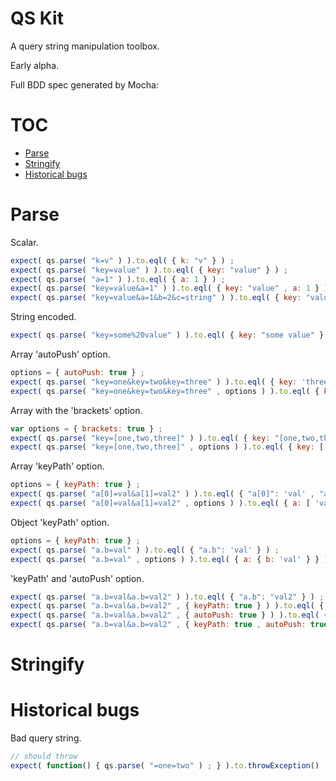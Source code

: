 

# QS Kit

A query string manipulation toolbox.

Early alpha.



Full BDD spec generated by Mocha:


# TOC
   - [Parse](#parse)
   - [Stringify](#stringify)
   - [Historical bugs](#historical-bugs)
<a name=""></a>
 
<a name="parse"></a>
# Parse
Scalar.

```js
expect( qs.parse( "k=v" ) ).to.eql( { k: "v" } ) ;
expect( qs.parse( "key=value" ) ).to.eql( { key: "value" } ) ;
expect( qs.parse( "a=1" ) ).to.eql( { a: 1 } ) ;
expect( qs.parse( "key=value&a=1" ) ).to.eql( { key: "value" , a: 1 } ) ;
expect( qs.parse( "key=value&a=1&b=2&c=string" ) ).to.eql( { key: "value" , a: 1 , b: 2 , c: "string" } ) ;
```

String encoded.

```js
expect( qs.parse( "key=some%20value" ) ).to.eql( { key: "some value" } ) ;
```

Array 'autoPush' option.

```js
options = { autoPush: true } ;
expect( qs.parse( "key=one&key=two&key=three" ) ).to.eql( { key: 'three' } ) ;
expect( qs.parse( "key=one&key=two&key=three" , options ) ).to.eql( { key: [ 'one' , 'two' , 'three' ] } ) ;
```

Array with the 'brackets' option.

```js
var options = { brackets: true } ;
expect( qs.parse( "key=[one,two,three]" ) ).to.eql( { key: "[one,two,three]" } ) ;
expect( qs.parse( "key=[one,two,three]" , options ) ).to.eql( { key: [ 'one' , 'two' , 'three' ] } ) ;
```

Array 'keyPath' option.

```js
options = { keyPath: true } ;
expect( qs.parse( "a[0]=val&a[1]=val2" ) ).to.eql( { "a[0]": 'val' , "a[1]": 'val2' } ) ;
expect( qs.parse( "a[0]=val&a[1]=val2" , options ) ).to.eql( { a: [ 'val' , 'val2' ] } ) ;
```

Object 'keyPath' option.

```js
options = { keyPath: true } ;
expect( qs.parse( "a.b=val" ) ).to.eql( { "a.b": 'val' } ) ;
expect( qs.parse( "a.b=val" , options ) ).to.eql( { a: { b: 'val' } } ) ;
```

'keyPath' and 'autoPush' option.

```js
expect( qs.parse( "a.b=val&a.b=val2" ) ).to.eql( { "a.b": "val2" } ) ;
expect( qs.parse( "a.b=val&a.b=val2" , { keyPath: true } ) ).to.eql( { a: { b: "val2" } } ) ;
expect( qs.parse( "a.b=val&a.b=val2" , { autoPush: true } ) ).to.eql( { "a.b": [ "val" , "val2" ] } ) ;
expect( qs.parse( "a.b=val&a.b=val2" , { keyPath: true , autoPush: true } ) ).to.eql( { a: { b: [ "val" , "val2" ] } } ) ;
```

<a name="stringify"></a>
# Stringify
<a name="historical-bugs"></a>
# Historical bugs
Bad query string.

```js
// should throw
expect( function() { qs.parse( "=one=two" ) ; } ).to.throwException() ;
```

